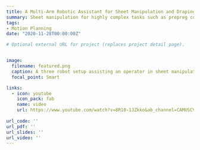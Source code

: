 ```yaml
---
title: A Multi-Arm Robotic Assistant for Sheet Manipulation and Draping
summary: Sheet manipulation for highly complex tasks such as prepreg composite layup is complex and challenging. The sheets used in such processes are large in size and difficult to manipulate using a single robot. In this project, the focus was to develop a multi-robot assistant system for aiding an operator in composite sheet layup task.
tags:
- Motion Planning
date: "2020-11-28T00:00:00Z"

# Optional external URL for project (replaces project detail page).


image:
  filename: featured.png
  caption: A three robot setup assisting an operator in sheet manipulation
  focal_point: Smart

links:
  - icon: youtube
    icon_pack: fab
    name: video
    url: https://www.youtube.com/watch?v=8R10-1JZkko&ab_channel=CAMUSCViterbi
  
url_code: ''
url_pdf: ''
url_slides: ''
url_video: ''
---
```

